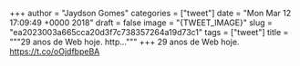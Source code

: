 
+++
author = "Jaydson Gomes"
categories = ["tweet"]
date = "Mon Mar 12 17:09:49 +0000 2018"
draft = false
image = "{TWEET_IMAGE}"
slug = "ea2023003a665cca20d3f7c738357264a19d73c1"
tags = ["tweet"]
title = """29 anos de Web hoje. http..."""
+++
29 anos de Web hoje. https://t.co/oOjdfbpeBA

